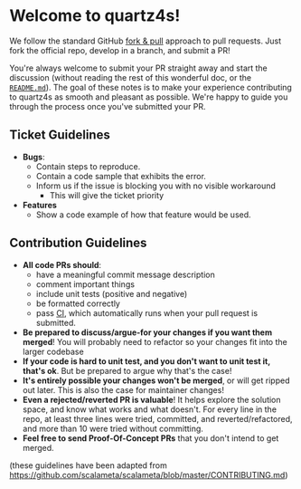 # Welcome to quartz4s!

We follow the standard GitHub [fork & pull](https://help.github.com/articles/using-pull-requests/#fork--pull) approach to pull requests. Just fork the official repo, develop in a branch, and submit a PR!

You're always welcome to submit your PR straight away and start the discussion (without reading the rest of this wonderful doc, or the [`README.md`](README.md)). The goal of these notes is to make your experience contributing to quartz4s as smooth and pleasant as possible. We're happy to guide you through the process once you've submitted your PR.

## Ticket Guidelines

- **Bugs**:
	- Contain steps to reproduce.
	- Contain a code sample that exhibits the error.
	- Inform us if the issue is blocking you with no visible workaround
		- This will give the ticket priority
- **Features**
	- Show a code example of how that feature would be used.

## Contribution Guidelines

- **All code PRs should**:
	- have a meaningful commit message description
	- comment important things
	- include unit tests (positive and negative)
	- be formatted correctly
	- pass [CI](https://app.codeship.com/projects/223399), which automatically runs when your pull request is submitted.
- **Be prepared to discuss/argue-for your changes if you want them merged**!
  You will probably need to refactor so your changes fit into the larger
  codebase
- **If your code is hard to unit test, and you don't want to unit test it,
  that's ok**. But be prepared to argue why that's the case!
- **It's entirely possible your changes won't be merged**, or will get ripped
  out later. This is also the case for maintainer changes!
- **Even a rejected/reverted PR is valuable**! It helps explore the solution
  space, and know what works and what doesn't. For every line in the repo, at
  least three lines were tried, committed, and reverted/refactored, and more
  than 10 were tried without committing.
- **Feel free to send Proof-Of-Concept PRs** that you don't intend to get merged.

(these guidelines have been adapted from https://github.com/scalameta/scalameta/blob/master/CONTRIBUTING.md)
